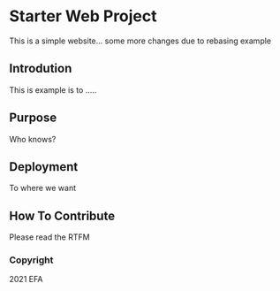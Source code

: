 # Starter Web Project
This is a simple website...
some more changes due to rebasing example

## Introdution
This is example is to .....

## Purpose
Who knows?

## Deployment
To where we want

## How To Contribute
Please read the RTFM

### Copyright
2021 EFA